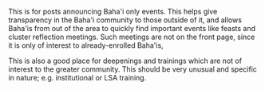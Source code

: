 This is for posts announcing Baha'i only events. This helps give
transparency in the Baha'i community to those outside of it,
and allows Baha'is from out of the area to quickly find important
events like feasts and cluster reflection meetings. Such meetings
are not on the front page, since it is only of interest to
already-enrolled Baha'is,

This is also a good place for deepenings and trainings which are
not of interest
to the greater community. This should be very unusual
and specific in nature; e.g. institutional or LSA training.
